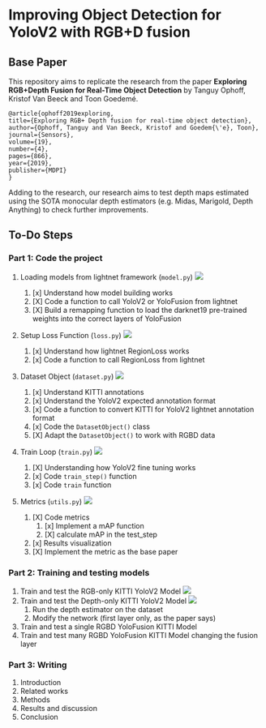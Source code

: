 # Improving Object Detection for YoloV2 with RGB+D fusion

## Base Paper

This repository aims to replicate the research from the paper **Exploring RGB+Depth Fusion for Real-Time
Object Detection** by Tanguy Ophoff, Kristof Van Beeck and Toon Goedemé. 

    @article{ophoff2019exploring,
    title={Exploring RGB+ Depth fusion for real-time object detection},
    author={Ophoff, Tanguy and Van Beeck, Kristof and Goedem{\'e}, Toon},
    journal={Sensors},
    volume={19},
    number={4},
    pages={866},
    year={2019},
    publisher={MDPI}
    }

Adding to the research, our research aims to test depth maps estimated using the SOTA monocular depth estimators (e.g. Midas, Marigold, Depth Anything) to check further improvements. 

## To-Do Steps


### Part 1: Code the project

1. Loading models from lightnet framework (`model.py`) ![](https://geps.dev/progress/100) 
    1. [x] Understand how model building works
    2. [X] Code a function to call YoloV2 or YoloFusion from lightnet
    3. [X] Build a remapping function to load the darknet19 pre-trained weights into the correct layers of YoloFusion

2. Setup Loss Function (`loss.py`) ![](https://geps.dev/progress/100) 
    1. [x] Understand how lightnet RegionLoss works
    2. [x] Code a function to call RegionLoss from lightnet

3. Dataset Object (`dataset.py`) ![](https://geps.dev/progress/100) 
    1. [x] Understand KITTI annotations 
    2. [x] Understand the YoloV2 expected annotation format
    3. [x] Code a function to convert KITTI for YoloV2 lightnet annotation format
    4. [x] Code the `DatasetObject()` class
    5. [X] Adapt the `DatasetObject()` to work with RGBD data

4. Train Loop (`train.py`) ![](https://geps.dev/progress/100) 
    1. [X] Understanding how YoloV2 fine tuning works
    2. [x] Code `train_step()` function
    3. [x] Code `train` function 

5. Metrics (`utils.py`) ![](https://geps.dev/progress/100) 
    1. [X] Code metrics
       1. [x] Implement a mAP function
       2. [X] calculate mAP in the test_step
    2. [x] Results visualization  
    3. [X] Implement the metric as the base paper
   


### Part 2: Training and testing models

1. Train and test the RGB-only KITTI YoloV2 Model ![](https://geps.dev/progress/30) 
2. Train and test the Depth-only KITTI YoloV2 Model ![](https://geps.dev/progress/30) 
   1. Run the depth estimator on the dataset
   2. Modify the network (first layer only, as the paper says)
3. Train and test a single RGBD YoloFusion KITTI Model
4. Train and test many RGBD YoloFusion KITTI Model changing the fusion layer
   
### Part 3: Writing

1. Introduction
2. Related works
3. Methods
4. Results and discussion
5. Conclusion
   

